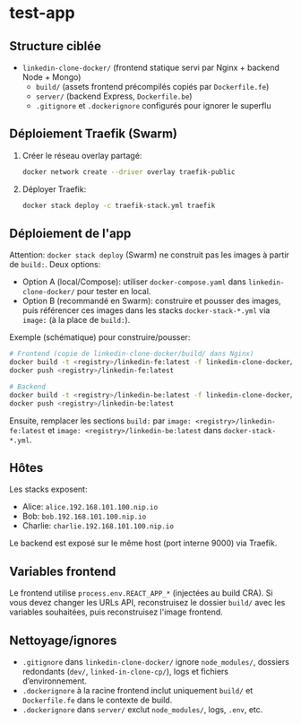 # test-app

## Structure ciblée

- `linkedin-clone-docker/` (frontend statique servi par Nginx + backend Node + Mongo)
  - `build/` (assets frontend précompilés copiés par `Dockerfile.fe`)
  - `server/` (backend Express, `Dockerfile.be`)
  - `.gitignore` et `.dockerignore` configurés pour ignorer le superflu

## Déploiement Traefik (Swarm)

1. Créer le réseau overlay partagé:
   ```bash
   docker network create --driver overlay traefik-public
   ```
2. Déployer Traefik:
   ```bash
   docker stack deploy -c traefik-stack.yml traefik
   ```

## Déploiement de l'app

Attention: `docker stack deploy` (Swarm) ne construit pas les images à partir de `build:`. Deux options:

- Option A (local/Compose): utiliser `docker-compose.yaml` dans `linkedin-clone-docker/` pour tester en local.
- Option B (recommandé en Swarm): construire et pousser des images, puis référencer ces images dans les stacks `docker-stack-*.yml` via `image:` (à la place de `build:`).

Exemple (schématique) pour construire/pousser:
```bash
# Frontend (copie de linkedin-clone-docker/build/ dans Nginx)
docker build -t <registry>/linkedin-fe:latest -f linkedin-clone-docker/Dockerfile.fe linkedin-clone-docker
docker push <registry>/linkedin-fe:latest

# Backend
docker build -t <registry>/linkedin-be:latest -f linkedin-clone-docker/server/Dockerfile.be linkedin-clone-docker/server
docker push <registry>/linkedin-be:latest
```
Ensuite, remplacer les sections `build:` par `image: <registry>/linkedin-fe:latest` et `image: <registry>/linkedin-be:latest` dans `docker-stack-*.yml`.

## Hôtes

Les stacks exposent:
- Alice: `alice.192.168.101.100.nip.io`
- Bob: `bob.192.168.101.100.nip.io`
- Charlie: `charlie.192.168.101.100.nip.io`

Le backend est exposé sur le même host (port interne 9000) via Traefik.

## Variables frontend

Le frontend utilise `process.env.REACT_APP_*` (injectées au build CRA). Si vous devez changer les URLs API, reconstruisez le dossier `build/` avec les variables souhaitées, puis reconstruisez l'image frontend.

## Nettoyage/ignores

- `.gitignore` dans `linkedin-clone-docker/` ignore `node_modules/`, dossiers redondants (`dev/`, `linked-in-clone-cp/`), logs et fichiers d’environnement.
- `.dockerignore` à la racine frontend inclut uniquement `build/` et `Dockerfile.fe` dans le contexte de build.
- `.dockerignore` dans `server/` exclut `node_modules/`, logs, `.env`, etc.